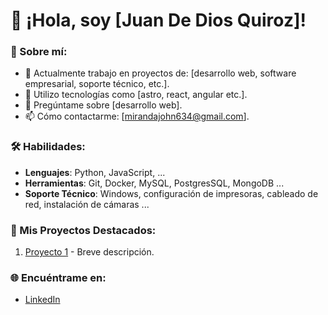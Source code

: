 # 👋 ¡Hola, soy [Juan De Dios Quiroz]!

### 🎯 Sobre mí:
- 🔭 Actualmente trabajo en proyectos de: [desarrollo web, software empresarial, soporte técnico, etc.].
- 🌱 Utilizo tecnologías como [astro, react, angular etc.].
- 💬 Pregúntame sobre [desarrollo web].
- 📫 Cómo contactarme: [mirandajohn634@gmail.com].

### 🛠️ Habilidades:
- **Lenguajes**: Python, JavaScript, ...
- **Herramientas**: Git, Docker, MySQL, PostgresSQL, MongoDB ...
- **Soporte Técnico**: Windows, configuración de impresoras, cableado de red, instalación de cámaras ...

### 🚀 Mis Proyectos Destacados:
1. [Proyecto 1](https://github.com/tu_usuario/proyecto1) - Breve descripción.

### 🌐 Encuéntrame en:
- [LinkedIn](https://linkedin.com/in/tu-perfil)

